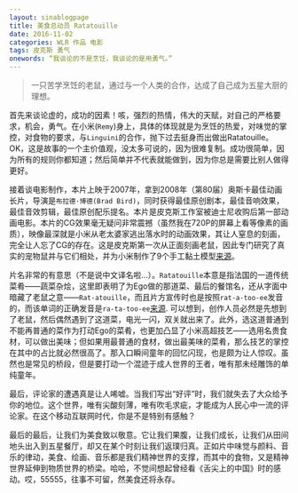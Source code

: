 ```yaml
---
layout: sinablogpage
title: 美食总动员 Ratatouille
date: 2016-11-02
categories: WLR 作品 电影
tags: 皮克斯 勇气
onewords: “我谈论的不是烹饪，我谈论的是用勇气。”
---
```

> 一只苦学烹饪的老鼠，通过与一个人类的合作，达成了自己成为五星大厨的理想。

首先来谈论虚的，成功的因素！咳，强烈的热情，伟大的天赋，对自己的严格要求，机会，勇气。在小米(`Remy`)身上，具体的体现就是为烹饪的热爱，对味觉的掌控，对食物的要求，与`Linguini`的合作，抛下过去挺身而出做出Ratatouille。OK，这是故事的一个主价值观，没太多可说的，因为很难复制。成功很简单，因为所有的规则你都知道；然后简单并不代表就能做到，因为你总是需要比别人做得更好。

接着谈电影制作，本片上映于2007年，拿到2008年（第80届）奥斯卡最佳动画长片，导演是`布拉德·博德(Brad Bird)`，同时获得最佳原创剧本，最佳音响效果，最佳音效剪辑，最佳原创配乐提名。本片是皮克斯工作室被迪士尼收购后第一部动画电影。本片的CG效果毫无疑问非常震撼（虽然我在720P的屏幕上看等像素的画质），映像最深就是小米从老太婆家逃出落水时的动画效果，其让人窒息的刻画，完全让人忘了CG的存在。这是皮克斯第一次从正面刻画老鼠，因此专门研究了真实的宠物鼠并与它们相处，并为小米制作了9个手工黏土模型[来源](http://movie.mtime.com/25599/behind_the_scene.html)。

片名非常的有意思（不是说中文译名啦...）。`Ratatouille`本意是指法国的一道传统菜肴——蔬菜杂烩，这里即表明了为Ego做的那道菜、最后的餐馆名，还从字面中暗藏了老鼠之意——`Rat-atouille`，而且片方宣传时也是按照`rat-a-too-ee`发音的，而该单词的正确发音是`ra-ta-too-ee`[来源](https://zh.wikipedia.org/wiki/%E6%96%99%E7%90%86%E9%BC%A0%E7%8E%8B). 可以想到，创作人员必然是先想到了老鼠，然后偶然遇到了这道菜，电光一闪，双关就出来了。此外，选这道普通到不能再普通的菜作为打动Ego的菜肴，也更加凸显了小米高超技艺——选用名贵食材，可以做出美味；但如果用最普通的食材，做出最美味的菜肴，那么技艺的掌控在其中的占比就必然很高了。那入口瞬间童年的回忆闪现，也是颇为让人惊叹。虽然也是常见的桥段，但是要打动一个混迹于成人世界的王者，唯有那未经雕饰的单纯童年。

最后，评论家的遭遇真是让人唏嘘。当我们写出“好评”时，我们就失去了大众给予你的地位。这个世界，唯有尖酸刻薄，唯有吹毛求疵，才能成为人民心中一流的评论家。在这个移动互联网时代，你是不是特别有感触？

最后的最后，让我们为美食致以敬意。它让我们果腹，让我们成长，让我们从田间地头出入到五星餐厅，却又在某个时刻让我们返璞归真。正如片中味觉与颜料、音乐的律动，美食、绘画、音乐都是我们精神世界的支撑，而其中的食物，又是精神世界延伸到物质世界的桥梁。哈哈，不觉间想起曾经看《舌尖上的中国》时的感动。哎，55555，往事不可留，然美食还将永存。